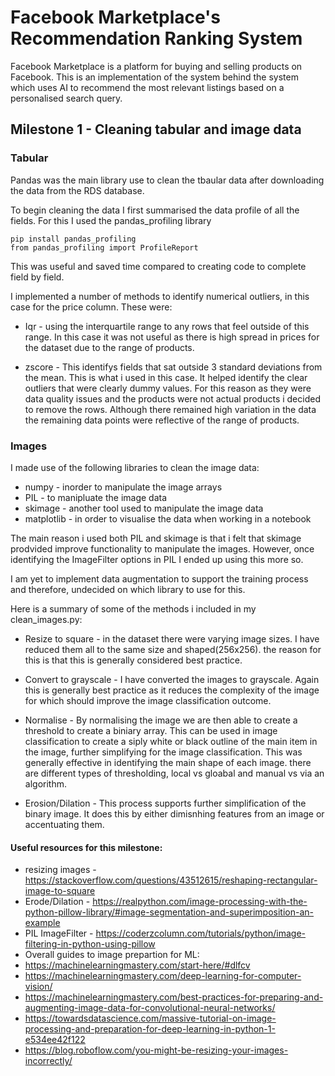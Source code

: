 # Facebook Marketplace's Recommendation Ranking System
Facebook Marketplace is a platform for buying and selling products on Facebook. This is an implementation of the system behind the system which uses AI to recommend the most relevant listings based on a personalised search query.

## Milestone 1 - Cleaning tabular and image data
### Tabular
Pandas was the main library use to clean the tbaular data after downloading the data from the RDS database.

To begin cleaning the data I first summarised the data profile of all the fields. For this I used the pandas_profiling library

```
pip install pandas_profiling
from pandas_profiling import ProfileReport
```
This was useful and saved time compared to creating code to complete field by field.

I implemented a number of methods to identify numerical outliers, in this case for the price column. These were:

- Iqr - using the interquartile range to any rows that feel outside of this range. In this case it was not useful as there is high spread in prices for the dataset due to the range of products.

- zscore - This identifys fields that sat outside 3 standard deviations from the mean. This is what i used in this case. It helped identify the clear outliers that were clearly dummy values. For this reason as they were data quality issues and the products were not actual products i decided to remove the rows. Although there remained high variation in the data the remaining data points were reflective of the range of products.

### Images
I made use of the following libraries to clean the image data:

- numpy - inorder to manipulate the image arrays
- PIL - to manipluate the image data
- skimage - another tool used to manipulate the image data
- matplotlib - in order to visualise the data when working in a notebook

The main reason i used both PIL and skimage is that i felt that skimage prodvided improve functionality to manipulate the images. However, once identifying the ImageFilter options in PIL I ended up using this more so.

I am yet to implement data augmentation to support the training process and therefore, undecided on which library to use for this.

Here is a summary of some of the methods i included in my clean_images.py:

- Resize to square - in the dataset there were varying image sizes. I have reduced them all to the same size and shaped(256x256). the reason for this is that this is generally considered best practice.

- Convert to grayscale - I have converted the images to grayscale. Again this is generally best practice as it reduces the complexity of the image for which should improve the image classification outcome.

- Normalise - By normalising the image we are then able to create a threshold to create a biniary array. This can be used in image classification to create a siply white or black outline of the main item in the image, further simplifying for the image classification. This was generally effective in identifying the main shape of each image. there are different types of thresholding, local vs gloabal and manual vs via an algorithm.

- Erosion/Dilation - This process supports further simplification of the binary image. It does this by either dimisnhing features from an image or accentuating them.


#### Useful resources for this milestone:
- resizing images - https://stackoverflow.com/questions/43512615/reshaping-rectangular-image-to-square
- Erode/Dilation - https://realpython.com/image-processing-with-the-python-pillow-library/#image-segmentation-and-superimposition-an-example
- PIL ImageFilter - https://coderzcolumn.com/tutorials/python/image-filtering-in-python-using-pillow
- Overall guides to image prepartion for ML:
- https://machinelearningmastery.com/start-here/#dlfcv
- https://machinelearningmastery.com/deep-learning-for-computer-vision/
- https://machinelearningmastery.com/best-practices-for-preparing-and-augmenting-image-data-for-convolutional-neural-networks/
- https://towardsdatascience.com/massive-tutorial-on-image-processing-and-preparation-for-deep-learning-in-python-1-e534ee42f122
- https://blog.roboflow.com/you-might-be-resizing-your-images-incorrectly/